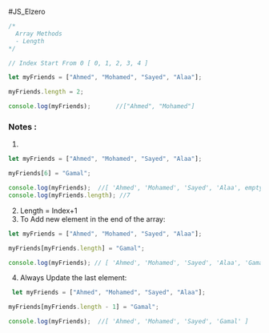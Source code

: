 #JS_Elzero 

```js
/*
  Array Methods
  - Length
*/

// Index Start From 0 [ 0, 1, 2, 3, 4 ]

let myFriends = ["Ahmed", "Mohamed", "Sayed", "Alaa"];

myFriends.length = 2;  

console.log(myFriends);       //["Ahmed", "Mohamed"]
```

### Notes :
1. 
 ```js
 let myFriends = ["Ahmed", "Mohamed", "Sayed", "Alaa"];

 myFriends[6] = "Gamal";

 console.log(myFriends);  //[ 'Ahmed', 'Mohamed', 'Sayed', 'Alaa', empty × 2,  'Gamal']
 console.log(myFriends.length); //7
 ```

2. Length = Index+1
3. To Add new element in the end of the array:
 ```js
 let myFriends = ["Ahmed", "Mohamed", "Sayed", "Alaa"];
 
 myFriends[myFriends.length] = "Gamal";

 console.log(myFriends); // [ 'Ahmed', 'Mohamed', 'Sayed', 'Alaa', 'Gamal' ]
 ```
4. Always Update the last element:
 ```js
  let myFriends = ["Ahmed", "Mohamed", "Sayed", "Alaa"];
 
 myFriends[myFriends.length - 1] = "Gamal";

 console.log(myFriends);  //[ 'Ahmed', 'Mohamed', 'Sayed', 'Gamal' ]

 ```
 